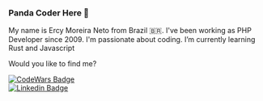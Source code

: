 ### Panda Coder Here 👋

My name is Ercy Moreira Neto from Brazil 🇧🇷. I've been working as PHP Developer since 2009. I'm passionate about coding. I’m currently learning Rust and Javascript 

Would you like to find me?

[![CodeWars Badge](https://www.codewars.com/users/panda-coder/badges/large)](https://www.codewars.com/users/panda-coder)  
[![Linkedin Badge](https://img.shields.io/badge/-LinkedIn-blue?style=flat-square&logo=Linkedin&logoColor=white&link=https://www.linkedin.com/in/ercymneto)](https://www.linkedin.com/in/ercymneto/)



<!--
**panda-coder/panda-coder** is a ✨ _special_ ✨ repository because its `README.md` (this file) appears on your GitHub profile.

Here are some ideas to get you started:

- 🔭 I’m currently working on ...
- 🌱 I’m currently learning ...
- 👯 I’m looking to collaborate on ...
- 🤔 I’m looking for help with ...
- 💬 Ask me about ...
- 📫 How to reach me: ...
- 😄 Pronouns: ...
- ⚡ Fun fact: ...
-->
